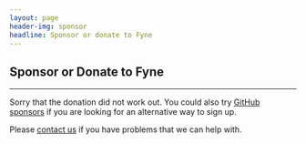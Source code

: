 ```yaml
---
layout: page
header-img: sponsor
headline: Sponsor or donate to Fyne
---
```


<section class="bg-primary" id="about">
<div class="container">
<div class="row">
<div class="col-lg-12 text-center" markdown="1">

## Sponsor or Donate to Fyne
<hr class="light">

Sorry that the donation did not work out.
You could also try [GitHub sponsors](https://github.com/sponsors/fyne-io)
if you are looking for an alternative way to sign up.

Please [contact us](#contact) if you have problems that we can help with.

</div>
</div>
</div>
</section>

